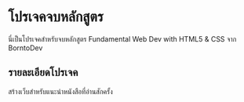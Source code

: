 # โปรเจคจบหลักสูตร

นี่เป็นโปรเจคสำหรับจบหลักสูตร Fundamental Web Dev with HTML5 & CSS จาก BorntoDev
## รายละเอียดโปรเจค
สร้างเว็บสำหรับแนะนำหนังสือที่อ่านสักครั้ง